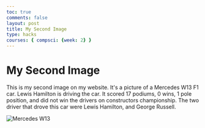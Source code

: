```yaml
---
toc: true
comments: false
layout: post
title: My Second Image
type: hacks
courses: { compsci: {week: 2} }
---
```


<html>
<head>
    <title>Test Page</title>
</head>
<body>
    <h1>My Second Image</h1> 
    <p>This is my second image on my website. It's a picture of a Mercedes W13 F1 car. Lewis Hamilton is driving the car. It scored 17 podiums, 0 wins, 1 pole position, and did not win the drivers on constructors championship. The two driver that drove this car were Lewis Hamilton, and George Russell. </p>
    <img src="{{site.baseurl}}/images/F1Car.jpeg" alt="Mercedes W13">
</body>
</html>

